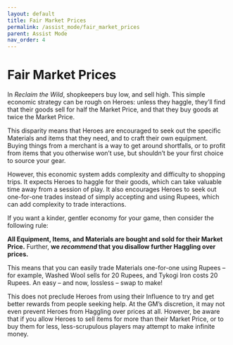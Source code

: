```yaml
---
layout: default
title: Fair Market Prices
permalink: /assist_mode/fair_market_prices
parent: Assist Mode
nav_order: 4
---
```


# Fair Market Prices

In *Reclaim the Wild*, shopkeepers buy low, and sell high. This simple economic strategy can be rough on Heroes: unless they haggle, they’ll find that their goods sell for half the Market Price, and that they buy goods at twice the Market Price.

This disparity means that Heroes are encouraged to seek out the specific Materials and items that they need, and to craft their own equipment. Buying things from a merchant is a way to get around shortfalls, or to profit from items that you otherwise won’t use, but shouldn’t be your first choice to source your gear.

However, this economic system adds complexity and difficulty to shopping trips. It expects Heroes to haggle for their goods, which can take valuable time away from a session of play. It also encourages Heroes to seek out one-for-one trades instead of simply accepting and using Rupees, which can add complexity to trade interactions.

If you want a kinder, gentler economy for your game, then consider the following rule:

**All Equipment, Items, and Materials are bought and sold for their Market Price.** Further, **we *recommend* that you disallow further Haggling over prices.**

This means that you can easily trade Materials one-for-one using Rupees – for example, Washed Wool sells for 20 Rupees, and Tykogi Iron costs 20 Rupees. An easy – and now, lossless – swap to make!

This does not preclude Heroes from using their Influence to try and get better rewards from people seeking help. At the GM’s discretion, it may not even prevent Heroes from Haggling over prices at all. However, be aware that if you allow Heroes to sell items for more than their Market Price, or to buy them for less, less-scrupulous players may attempt to make infinite money.
